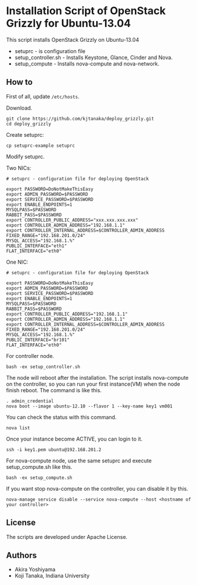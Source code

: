 Installation Script of OpenStack Grizzly for Ubuntu-13.04
======================================================

This script installs OpenStack Grizzly on Ubuntu-13.04

* setuprc - is configuration file
* setup_controller.sh - Installs Keystone, Glance, Cinder and Nova.
* setup_compute - Installs nova-compute and nova-network.

How to
------
First of all, update ```/etc/hosts```.

Download.
```
git clone https://github.com/kjtanaka/deploy_grizzly.git
cd deploy_grizzly
```

Create setuprc:
```
cp setuprc-example setuprc
```

Modify setuprc.

Two NICs:
```
# setuprc - configuration file for deploying OpenStack

export PASSWORD=DoNotMakeThisEasy
export ADMIN_PASSWORD=$PASSWORD
export SERVICE_PASSWORD=$PASSWORD
export ENABLE_ENDPOINTS=1
MYSQLPASS=$PASSWORD
RABBIT_PASS=$PASSWORD
export CONTROLLER_PUBLIC_ADDRESS="xxx.xxx.xxx.xxx"
export CONTROLLER_ADMIN_ADDRESS="192.168.1.1"
export CONTROLLER_INTERNAL_ADDRESS=$CONTROLLER_ADMIN_ADDRESS
FIXED_RANGE="192.168.201.0/24"
MYSQL_ACCESS="192.168.1.%"
PUBLIC_INTERFACE="eth1"
FLAT_INTERFACE="eth0"
```
One NIC:
```
# setuprc - configuration file for deploying OpenStack

export PASSWORD=DoNotMakeThisEasy
export ADMIN_PASSWORD=$PASSWORD
export SERVICE_PASSWORD=$PASSWORD
export ENABLE_ENDPOINTS=1
MYSQLPASS=$PASSWORD
RABBIT_PASS=$PASSWORD
export CONTROLLER_PUBLIC_ADDRESS="192.168.1.1"
export CONTROLLER_ADMIN_ADDRESS="192.168.1.1"
export CONTROLLER_INTERNAL_ADDRESS=$CONTROLLER_ADMIN_ADDRESS
FIXED_RANGE="192.168.201.0/24"
MYSQL_ACCESS="192.168.1.%"
PUBLIC_INTERFACE="br101"
FLAT_INTERFACE="eth0"
```

For controller node.
```
bash -ex setup_controller.sh
```
The node will reboot after the installation. The script installs nova-compute 
on the controller, so you can run your first instance(VM) when the node finish reboot.
The command is like this.
```
. admin_credential
nova boot --image ubuntu-12.10 --flavor 1 --key-name key1 vm001
```
You can check the status with this command.
```
nova list
```
Once your instance become ACTIVE, you can login to it.
```
ssh -i key1.pem ubuntu@192.168.201.2
```

For nova-compute node, use the same setuprc and execute setup_compute.sh
like this.
```
bash -ex setup_compute.sh
```

If you want stop nova-compute on the controller, you can disable it by this.
```
nova-manage service disable --service nova-compute --host <hostname of your controller>
```

License
--------------------------
The scripts are developed under Apache License.

Authors
--------------------------
* Akira Yoshiyama
* Koji Tanaka, Indiana University

